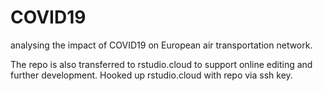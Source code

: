 # COVID19
analysing the impact of COVID19 on European air transportation network.

The repo is also transferred to rstudio.cloud to support online editing and further development.
Hooked up rstudio.cloud with repo via ssh key.
